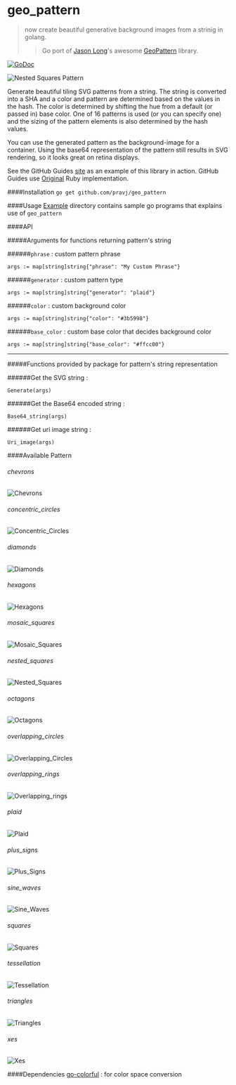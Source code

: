 geo_pattern
===========
> now create beautiful generative background images from a strinig in golang.
> > Go port of [Jason Long](https://github.com/jasonlong)'s awesome [GeoPattern](https://github.com/jasonlong/geo_pattern) library.

[![GoDoc](https://godoc.org/github.com/pravj/geo_pattern?status.svg)](http://godoc.org/github.com/pravj/geo_pattern)

![Nested Squares Pattern](https://raw.githubusercontent.com/pravj/geo_pattern/master/examples/patterns/pattern.png)

Generate beautiful tiling SVG patterns from a string. The string is converted into a SHA and a color and pattern are determined based on the values in the hash. The color is determined by shifting the hue from a default (or passed in) base color. One of 16 patterns is used (or you can specify one) and the sizing of the pattern elements is also determined by the hash values.

You can use the generated pattern as the background-image for a container. Using the base64 representation of the pattern still results in SVG rendering, so it looks great on retina displays.

See the GitHub Guides [site](https://guides.github.com) as an example of this library in action. GitHub Guides use [Original](https://github.com/jasonlong/geo_pattern) Ruby implementation.

####Installation
`go get github.com/pravj/geo_pattern`

####Usage
[Example](https://github.com/pravj/geo_pattern/tree/master/examples) directory contains sample go programs that explains use of `geo_pattern`

####API

#####Arguments for functions returning pattern's string

######`phrase` : custom pattern phrase
```
args := map[string]string{"phrase": "My Custom Phrase"}
```

######`generator` : custom pattern type
```
args := map[string]string{"generator": "plaid"}
```

######`color` : custom background color
```
args := map[string]string{"color": "#3b5998"}
```

######`base_color` : custom base color that decides background color
```
args := map[string]string{"base_color": "#ffcc00"}
```
---
#####Functions provided by package for pattern's string representation

######Get the SVG string :
```
Generate(args)
```
######Get the Base64 encoded string :
```
Base64_string(args)
```
######Get uri image string :
```
Uri_image(args)
```

####Available Pattern

###### chevrons
![Chevrons](https://raw.githubusercontent.com/pravj/geo_pattern/master/examples/patterns/chevrons.png)

###### concentric_circles
![Concentric_Circles](https://raw.githubusercontent.com/pravj/geo_pattern/master/examples/patterns/concentric_circles.png)

###### diamonds
![Diamonds](https://raw.githubusercontent.com/pravj/geo_pattern/master/examples/patterns/diamonds.png)

###### hexagons
![Hexagons](https://raw.githubusercontent.com/pravj/geo_pattern/master/examples/patterns/hexagons.png)

###### mosaic_squares
![Mosaic_Squares](https://raw.githubusercontent.com/pravj/geo_pattern/master/examples/patterns/mosaic_squares.png)

###### nested_squares
![Nested_Squares](https://raw.githubusercontent.com/pravj/geo_pattern/master/examples/patterns/nested_squares.png)

###### octagons
![Octagons](https://raw.githubusercontent.com/pravj/geo_pattern/master/examples/patterns/octagons.png)

###### overlapping_circles
![Overlapping_Circles](https://raw.githubusercontent.com/pravj/geo_pattern/master/examples/patterns/overlapping_circles.png)

###### overlapping_rings
![Overlapping_rings](https://raw.githubusercontent.com/pravj/geo_pattern/master/examples/patterns/overlapping_rings.png)

###### plaid
![Plaid](https://raw.githubusercontent.com/pravj/geo_pattern/master/examples/patterns/plaid.png)

###### plus_signs
![Plus_Signs](https://raw.githubusercontent.com/pravj/geo_pattern/master/examples/patterns/plus_signs.png)

###### sine_waves
![Sine_Waves](https://raw.githubusercontent.com/pravj/geo_pattern/master/examples/patterns/sine_waves.png)

###### squares
![Squares](https://raw.githubusercontent.com/pravj/geo_pattern/master/examples/patterns/squares.png)

###### tessellation
![Tessellation](https://raw.githubusercontent.com/pravj/geo_pattern/master/examples/patterns/tessellation.png)

###### triangles
![Triangles](https://raw.githubusercontent.com/pravj/geo_pattern/master/examples/patterns/triangles.png)

###### xes
![Xes](https://raw.githubusercontent.com/pravj/geo_pattern/master/examples/patterns/xes.png)

####Dependencies
[go-colorful](https://github.com/lucasb-eyer/go-colorful) : for color space conversion
